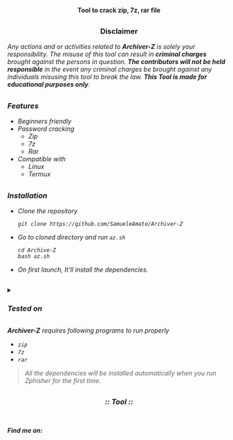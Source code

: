 <p align="center">
  <img src="https://i.ibb.co/wBf13PP/logo.png" alt=""/>

</p>

<p align="center">
  <img src="https://img.shields.io/badge/Version-0.0.1-orange" alt=""/>
  <img src="https://img.shields.io/badge/Written in-bash-lightgreen" alt=""/>
  <img src="https://img.shields.io/badge/Author-SamueleAmato-937DC2" alt=""/>

</p>
  <h4><p align="center">Tool to crack zip, 7z, rar file</p></h4>
 
</p>

##

<h3><p align="center">Disclaimer</p></h3>
 
</p>

</div>


<i>Any actions and or activities related to <b>Archiver-Z</b> is solely your responsibility. The misuse of this tool can result in <b>criminal charges</b> brought against the persons in question. <b>The contributors will not be held responsible</b> in the event any criminal charges be brought against any individuals misusing this tool to break the law.
<b>This Tool is made for educational purposes only</b>.


##

### Features
  
- Beginners friendly
- Password cracking
  - Zip
  - 7z
  - Rar
- Compatible with
  - Linux
  - Termux

 ## 
  
 ### Installation

- Clone the repository
  
  ```
  git clone https://github.com/SamueleAmato/Archiver-Z
  ```
- Go to cloned directory and run ```az.sh```
  
  ```
  cd Archive-Z
  bash az.sh
  ```
- On first launch, It'll install the dependencies.


##

 

<details>
  <summary><h3>Tested on</h3></summary>

- **Ubuntu**
- **Debian**
- **Termux**
</details>
 
  
<b>Archiver-Z</b> requires following programs to run properly 
- `zip`
- `7z`
- `rar`
> All the dependencies will be installed automatically when you run Zphisher for the first time.
##

<h3 align="center"><i>:: Tool ::</i></h3>
<p align="center">
</p>
<p align="center">
  <img src="https://i.ibb.co/hsPnfrz/2022-09-25-17-43.png" alt=""/>
</p>
 
  
##

#### Find me on:

<p>
  <img src="https://camo.githubusercontent.com/1bd9c02d067702f4cc56bc23d0432260cf89cf46ecae6c48e0dbc656ae7fc483/68747470733a2f2f696d672e736869656c64732e696f2f62616467652f4769746875622d626c75653f7374796c653d666f722d7468652d6261646765266c6f676f3d676974687562" alt=""/>

</p>
